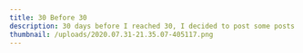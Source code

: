 ```yaml
---
title: 30 Before 30
description: 30 days before I reached 30, I decided to post some posts.
thumbnail: /uploads/2020.07.31-21.35.07-405117.png
---
```

